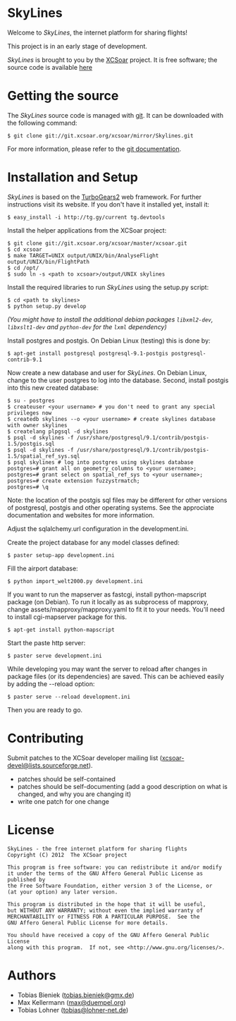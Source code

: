 # SkyLines

Welcome to *SkyLines*, the internet platform for sharing flights!

This project is in an early stage of development.

*SkyLines* is brought to you by the [XCSoar](http://www.xcsoar.org) project.
It is free software; the source code is available [here](http://git.xcsoar.org/cgit/mirror/Skylines.git/)

# Getting the source

The *SkyLines* source code is managed with [git](http://www.git-scm.com/).
It can be downloaded with the following command:

    $ git clone git://git.xcsoar.org/xcsoar/mirror/Skylines.git

For more information, please refer to the [git documentation](http://git-scm.com/documentation).

# Installation and Setup

*SkyLines* is based on the [TurboGears2](http://www.turbogears.org) web framework. For further instructions visit its website. If you don't have it installed yet, install it:

    $ easy_install -i http://tg.gy/current tg.devtools

Install the helper applications from the XCSoar project:

    $ git clone git://git.xcsoar.org/xcsoar/master/xcsoar.git
    $ cd xcsoar
    $ make TARGET=UNIX output/UNIX/bin/AnalyseFlight output/UNIX/bin/FlightPath
    $ cd /opt/
    $ sudo ln -s <path to xcsoar>/output/UNIX skylines

Install the required libraries to run *SkyLines* using the setup.py script:

    $ cd <path to skylines>
    $ python setup.py develop

*(You might have to install the additional debian packages `libxml2-dev`, `libxslt1-dev` and `python-dev` for the `lxml` dependency)*

Install postgres and postgis. On Debian Linux (testing) this is done by:

    $ apt-get install postgresql postgresql-9.1-postgis postgresql-contrib-9.1

Now create a new database and user for *SkyLines*. On Debian Linux, change to the user postgres to log into the database. Second, install postgis into this new created database:

    $ su - postgres
    $ createuser <your username> # you don't need to grant any special privileges now
    $ createdb skylines --o <your username> # create skylines database with owner skylines
    $ createlang plpgsql -d skylines
    $ psql -d skylines -f /usr/share/postgresql/9.1/contrib/postgis-1.5/postgis.sql
    $ psql -d skylines -f /usr/share/postgresql/9.1/contrib/postgis-1.5/spatial_ref_sys.sql
    $ psql skylines # log into postgres using skylines database
    postgres=# grant all on geometry_columns to <your username>;
    postgres=# grant select on spatial_ref_sys to <your username>;
    postgres=# create extension fuzzystrmatch;
    postgres=# \q

Note: the location of the postgis sql files may be different for other versions of postgresql, postgis and other
operating systems. See the approciate documentation and websites for more information.

Adjust the sqlalchemy.url configuration in the development.ini.

Create the project database for any model classes defined:

    $ paster setup-app development.ini

Fill the airport database:

    $ python import_welt2000.py development.ini

If you want to run the mapserver as fastcgi, install python-mapscript package (on Debian). To run it locally as
as subprocess of mapproxy, change assets/mapproxy/mapproxy.yaml to fit it to your needs. You'll need to install
cgi-mapserver package for this.

    $ apt-get install python-mapscript

Start the paste http server:

    $ paster serve development.ini

While developing you may want the server to reload after changes in package files (or its dependencies) are saved. This can be achieved easily by adding the --reload option:

    $ paster serve --reload development.ini

Then you are ready to go.

# Contributing

Submit patches to the XCSoar developer mailing list
(<xcsoar-devel@lists.sourceforge.net>).

- patches should be self-contained
- patches should be self-documenting (add a good description on what
  is changed, and why you are changing it)
- write one patch for one change

# License

    SkyLines - the free internet platform for sharing flights
    Copyright (C) 2012  The XCSoar project

    This program is free software: you can redistribute it and/or modify
    it under the terms of the GNU Affero General Public License as published by
    the Free Software Foundation, either version 3 of the License, or
    (at your option) any later version.

    This program is distributed in the hope that it will be useful,
    but WITHOUT ANY WARRANTY; without even the implied warranty of
    MERCHANTABILITY or FITNESS FOR A PARTICULAR PURPOSE.  See the
    GNU Affero General Public License for more details.

    You should have received a copy of the GNU Affero General Public License
    along with this program.  If not, see <http://www.gnu.org/licenses/>.

# Authors

 * Tobias Bieniek (<tobias.bieniek@gmx.de>)
 * Max Kellermann (<max@duempel.org>)
 * Tobias Lohner (<tobias@lohner-net.de>)
